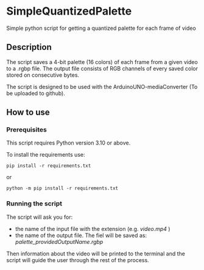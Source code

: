 # SimpleQuantizedPalette
Simple python script for getting a quantized palette for each frame of video

## Description
The script saves a 4-bit palette (16 colors) of each frame from a given video to a .rgbp file. The output file consists of RGB channels of every saved color stored on consecutive bytes.

The script is designed to be used with the ArduinoUNO-mediaConverter (To be uploaded to github).

## How to use

### Prerequisites
This script requires Python version 3.10 or above.

To install the requirements use:

`pip install -r requirements.txt`

or

`python -m pip install -r requirements.txt`

### Running the script
The script will ask you for:
- the name of the input file with the extension (e.g. *video.mp4* )
- the name of the output file. The fiel will be saved as: *palette_providedOutputName.rgbp*

Then information about the video will be printed to the terminal and the script will guide the user through the rest of the process.


